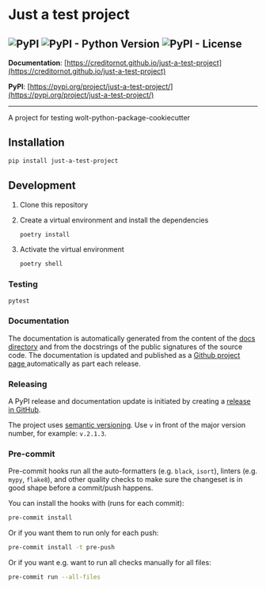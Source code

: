 # Just a test project
![PyPI](https://img.shields.io/pypi/v/just-a-test-project?style=flat-square)
![PyPI - Python Version](https://img.shields.io/pypi/pyversions/just-a-test-project?style=flat-square)
![PyPI - License](https://img.shields.io/pypi/l/just-a-test-project?style=flat-square)
---

**Documentation**: [https://creditornot.github.io/just-a-test-project](https://creditornot.github.io/just-a-test-project)


**PyPI**: [https://pypi.org/project/just-a-test-project/](https://pypi.org/project/just-a-test-project/)

---

A project for testing wolt-python-package-cookiecutter

## Installation

```sh
pip install just-a-test-project
```

## Development
1. Clone this repository
2. Create a virtual environment and install the dependencies

   ```sh
   poetry install
   ```

3. Activate the virtual environment

   ```sh
   poetry shell
   ```

### Testing

```sh
pytest
```

### Documentation
The documentation is automatically generated from the content of the [docs directory](./docs) and from the docstrings
 of the public signatures of the source code. The documentation is updated and published as a [Github project page
 ](https://pages.github.com/) automatically as part each release.

### Releasing
A PyPI release and documentation update is initiated by creating a [release in GitHub](https://docs.github.com/en/github/administering-a-repository/releasing-projects-on-github/about-releases).

The project uses [semantic versioning](https://semver.org/). Use `v` in front of the major version number, for
 example: `v.2.1.3`.


### Pre-commit

Pre-commit hooks run all the auto-formatters (e.g. `black`, `isort`), linters (e.g. `mypy`, `flake8`), and other quality
 checks to make sure the changeset is in good shape before a commit/push happens.

You can install the hooks with (runs for each commit):

```sh
pre-commit install
```

Or if you want them to run only for each push:

```sh
pre-commit install -t pre-push
```

Or if you want e.g. want to run all checks manually for all files:
```sh
pre-commit run --all-files
```
